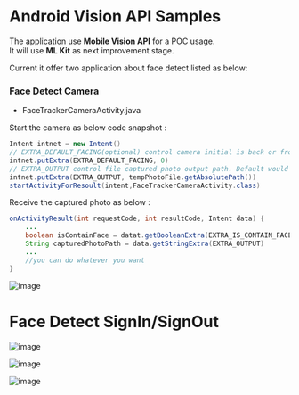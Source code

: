 **Android Vision API Samples**
==========================

The application use **Mobile Vision API** for a POC usage.   
It will use **ML Kit** as next improvement stage.

Current it offer two application about face detect listed as below:

### **Face Detect Camera**

- FaceTrackerCameraActivity.java

Start the camera as below code snapshot :
```java
Intent intnet = new Intent()
// EXTRA_DEFAULT_FACING(optional) control camera initial is back or front. 0: CAMERA_FACING_BACK(default), 1:CAMERA_FACING_FRONT
intnet.putExtra(EXTRA_DEFAULT_FACING, 0)
// EXTRA_OUTPUT control file captured photo output path. Default would be /sdcard/Android/data/[Application ID]/cache/face_track.jpg
intnet.putExtra(EXTRA_OUTPUT, tempPhotoFile.getAbsolutePath())
startActivityForResoult(intent,FaceTrackerCameraActivity.class)
```  
Receive the captured photo as below :
```java
onActivityResult(int requestCode, int resultCode, Intent data) {
    ...
    boolean isContainFace = datat.getBooleanExtra(EXTRA_IS_CONTAIN_FACE, false)
    String capturedPhotoPath = data.getStringExtra(EXTRA_OUTPUT)
    ... 
    //you can do whatever you want
}
```

![image](https://github.com/YomiRY/android-vision/blob/master/visionSamples/FaceTracker/images/face_track_camera.png)

Face Detect SignIn/SignOut
==========================

![image](https://github.com/YomiRY/android-vision/blob/master/visionSamples/FaceTracker/images/signing_application1.png)

![image](https://github.com/YomiRY/android-vision/blob/master/visionSamples/FaceTracker/images/signing_application2.png)

![image](https://github.com/YomiRY/android-vision/blob/master/visionSamples/FaceTracker/images/signing_application3.png)
